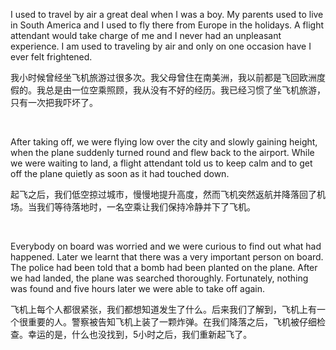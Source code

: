 I used to travel by air a great deal when I was a boy. My parents used to live in South America and I used to fly there from Europe in the holidays. A flight attendant would take charge of me and I never had an unpleasant experience. I am used to traveling by air and only on one occasion have I ever felt frightened.

我小时候曾经坐飞机旅游过很多次。我父母曾住在南美洲，我以前都是飞回欧洲度假的。我总是由一位空乘照顾，我从没有不好的经历。我已经习惯了坐飞机旅游，只有一次把我吓坏了。

    



After taking off, we were flying low over the city and slowly gaining height, when the plane suddenly turned round and flew back to the airport. While we were waiting to land, a flight attendant told us to keep calm and to get off the plane quietly as soon as it had touched down.

起飞之后，我们低空掠过城市，慢慢地提升高度，然而飞机突然返航并降落回了机场。当我们等待落地时，一名空乘让我们保持冷静并下了飞机。

    



Everybody on board was worried and we were curious to find out what had happened. Later we learnt that there was a very important person on board. The police had been told that a bomb had been planted on the plane. After we had landed, the plane was searched thoroughly. Fortunately, nothing was found and five hours later we were able to take off again.

飞机上每个人都很紧张，我们都想知道发生了什么。后来我们了解到，飞机上有一个很重要的人。警察被告知飞机上装了一颗炸弹。在我们降落之后，飞机被仔细检查。幸运的是，什么也没找到，5小时之后，我们重新起飞了。
